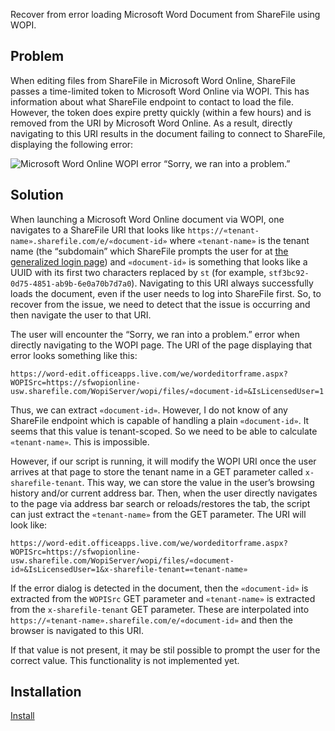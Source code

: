 Recover from error loading Microsoft Word Document from ShareFile using WOPI.

## Problem

When editing files from ShareFile in Microsoft Word Online, ShareFile passes a time-limited token to Microsoft Word Online via WOPI.
This has information about what ShareFile endpoint to contact to load the file.
However, the token does expire pretty quickly (within a few hours) and is removed from the URI by Microsoft Word Online.
As a result, directly navigating to this URI results in the document failing to connect to ShareFile, displaying the following error:

![Microsoft Word Online WOPI error “Sorry, we ran into a problem.”](https://i.imgur.com/wste0fV.png)

## Solution

When launching a Microsoft Word Online document via WOPI, one navigates to a ShareFile URI that looks like `https://«tenant-name».sharefile.com/e/«document-id»` where `«tenant-name»` is the tenant name (the “subdomain” which ShareFile prompts the user for at [the generalized login page](https://secure.sharefile.com/Authentication/Login)) and `«document-id»` is something that looks like a UUID with its first two characters replaced by `st` (for example, `stf3bc92-0d75-4851-ab9b-6e0a70b7d7a0`).
Navigating to this URI always successfully loads the document, even if the user needs to log into ShareFile first.
So, to recover from the issue, we need to detect that the issue is occurring and then navigate the user to that URI.

The user will encounter the “Sorry, we ran into a problem.” error when directly navigating to the WOPI page.
The URI of the page displaying that error looks something like this:

`https://word-edit.officeapps.live.com/we/wordeditorframe.aspx?WOPISrc=https://sfwopionline-usw.sharefile.com/WopiServer/wopi/files/«document-id»&IsLicensedUser=1`

Thus, we can extract `«document-id»`.
However, I do not know of any ShareFile endpoint which is capable of handling a plain `«document-id»`.
It seems that this value is tenant-scoped.
So we need to be able to calculate `«tenant-name»`.
This is impossible.

However, if our script is running, it will modify the WOPI URI once the user arrives at that page to store the tenant name in a GET parameter called `x-sharefile-tenant`.
This way, we can store the value in the user’s browsing history and/or current address bar.
Then, when the user directly navigates to the page via address bar search or reloads/restores the tab, the script can just extract the `«tenant-name»` from the GET parameter.
The URI will look like:

`https://word-edit.officeapps.live.com/we/wordeditorframe.aspx?WOPISrc=https://sfwopionline-usw.sharefile.com/WopiServer/wopi/files/«document-id»&IsLicensedUser=1&x-sharefile-tenant=«tenant-name»`

If the error dialog is detected in the document, then the `«document-id»` is extracted from the `WOPISrc` GET parameter and `«tenant-name»` is extracted from the `x-sharefile-tenant` GET parameter.
These are interpolated into `https://«tenant-name».sharefile.com/e/«document-id»` and then the browser is navigated to this URI.

If that value is not present, it may be stil possible to prompt the user for the correct value.
This functionality is not implemented yet.

## Installation

[Install](binki-sharefile-microsoft-word-recovery.user.js?raw=1)
